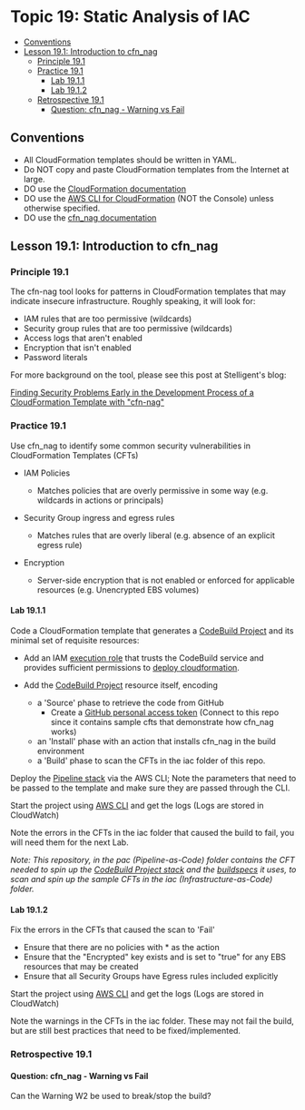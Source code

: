 # Topic 19: Static Analysis of IAC

<!-- TOC -->

- [Conventions](#conventions)
- [Lesson 19.1: Introduction to cfn_nag](#lesson-191-introduction-to-cfn_nag)
  - [Principle 19.1](#principle-191)
  - [Practice 19.1](#practice-191)
    - [Lab 19.1.1](#lab-1911)
    - [Lab 19.1.2](#lab-1912)
  - [Retrospective 19.1](#retrospective-191)
    - [Question: cfn_nag - Warning vs Fail](#question-cfn_nag-warning-vs-fail)

<!-- /TOC -->

## Conventions

- All CloudFormation templates should be written in YAML.
- Do NOT copy and paste CloudFormation templates from the Internet at large.
- DO use the [CloudFormation documentation](https://docs.aws.amazon.com/AWSCloudFormation/latest/UserGuide/template-reference.html)
- DO use the [AWS CLI for CloudFormation](https://docs.aws.amazon.com/cli/latest/reference/cloudformation/index.html#)
  (NOT the Console) unless otherwise specified.
- DO use the [cfn_nag documentation](https://github.com/stelligent/cfn_nag#readme)

## Lesson 19.1: Introduction to cfn_nag

### Principle 19.1

The cfn-nag tool looks for patterns in CloudFormation templates
that may indicate insecure infrastructure.
Roughly speaking, it will look for:

- IAM rules that are too permissive (wildcards)
- Security group rules that are too permissive (wildcards)
- Access logs that aren't enabled
- Encryption that isn't enabled
- Password literals

For more background on the tool, please see this post at Stelligent's blog:

[Finding Security Problems Early in the Development Process
of a CloudFormation Template with "cfn-nag"](https://stelligent.com/2016/04/07/finding-security-problems-early-in-the-development-process-of-a-cloudformation-template-with-cfn-nag/)

### Practice 19.1

Use cfn_nag to identify some common security vulnerabilities
in CloudFormation Templates (CFTs)

- IAM Policies
  - Matches policies that are overly permissive in some way
    (e.g. wildcards in actions or principals)

- Security Group ingress and egress rules
  - Matches rules that are overly liberal
    (e.g. absence of an explicit egress rule)

- Encryption
  - Server-side encryption that is not enabled or enforced
    for applicable resources (e.g. Unencrypted EBS volumes)

#### Lab 19.1.1

Code a CloudFormation template that generates a
[CodeBuild Project](https://docs.aws.amazon.com/AWSCloudFormation/latest/UserGuide/aws-resource-codebuild-project.html)
and its minimal set of requisite resources:

- Add an IAM [execution role](https://docs.aws.amazon.com/IAM/latest/UserGuide/id_roles_create_for-service.html)
  that trusts the CodeBuild service and provides sufficient
  permissions to [deploy cloudformation](https://docs.aws.amazon.com/codepipeline/latest/userguide/how-to-custom-role.html).

- Add the [CodeBuild Project](https://github.com/stelligent/stelligent-u/blob/master/19-static-analysis-of-iac/pac/buildspec.yml)
  resource itself, encoding
  - a 'Source' phase to retrieve the code from GitHub
    - Create a [GitHub personal access token](https://github.com/settings/tokens)
      (Connect to this repo since it contains sample cfts
      that demonstrate how cfn_nag works)
  - an 'Install' phase with an action that installs cfn_nag
    in the build environment
  - a 'Build' phase to scan the CFTs in the iac folder of this repo.

Deploy the [Pipeline stack](https://github.com/stelligent/stelligent-u/blob/master/19-static-analysis-of-iac/pac/pipeline.yml)
via the AWS CLI; Note the parameters
that need to be passed to the template
and make sure they are passed through the CLI.

Start the project using [AWS CLI](https://docs.aws.amazon.com/cli/latest/reference/codebuild/index.html)
and get the logs (Logs are stored in CloudWatch)

Note the errors in the CFTs in the iac folder that caused the build to fail,
you will need them for the next Lab.

*Note: This repository, in the pac (Pipeline-as-Code) folder
contains the CFT needed to spin up the [CodeBuild Project stack](https://github.com/stelligent/stelligent-u/blob/master/19-static-analysis-of-iac/pac/pipeline.yml)
and the [buildspecs](https://github.com/stelligent/stelligent-u/blob/master/19-static-analysis-of-iac/pac/buildspec.yml)
it uses, to scan and spin up the sample CFTs
in the iac (Infrastructure-as-Code) folder.*

#### Lab 19.1.2

Fix the errors in the CFTs that caused the scan to 'Fail'

- Ensure that there are no policies with * as the action
- Ensure that the "Encrypted" key exists and is set to "true"
  for any EBS resources that may be created
- Ensure that all Security Groups have Egress rules included explicitly

Start the project using [AWS CLI](https://docs.aws.amazon.com/cli/latest/reference/codebuild/index.html)
and get the logs (Logs are stored in CloudWatch)

Note the warnings in the CFTs in the iac folder. These may not fail the build,
but are still best practices that need to be fixed/implemented.

### Retrospective 19.1

#### Question: cfn_nag - Warning vs Fail

Can the Warning W2 be used to break/stop the build?
